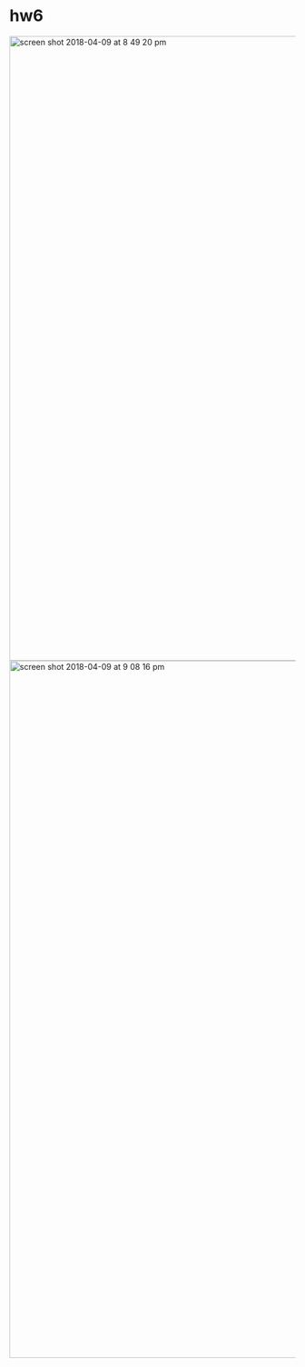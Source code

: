# hw6

<img width="1101" alt="screen shot 2018-04-09 at 8 49 20 pm" src="https://user-images.githubusercontent.com/35367037/38513734-ceb3e076-3c37-11e8-8bb0-b7e21461085e.png">

<img width="1229" alt="screen shot 2018-04-09 at 9 08 16 pm" src="https://user-images.githubusercontent.com/35367037/38514564-3d4c5246-3c3a-11e8-86cd-fb0ae40037a5.png">
